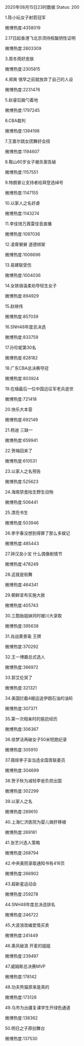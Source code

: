 2020年08月15日23时数据
Status: 200

1.陈小纭女子射箭冠军

微博热度:4358019

2.17日起香港飞北京须持核酸阴性证明

微博热度:2803309

3.周冬雨好皮肤

微博热度:2305815

4.郑爽 很早之前就放弃了自己的人设

微博热度:2231476

5.赵睿后脑勺着地

微博热度:1797245

6.CBA裁判

微博热度:1394198

7.王嘉尔跳女团舞好会扭

微博热度:1194607

8.鞍山60岁女子被杀案告破

微博热度:1157551

9.特朗普让支持者给拜登选绰号

微博热度:1147155

10.以家人之名好虐

微博热度:1143274

11.李佳琦万茜雷佳音直播

微博热度:1097036

12.凌霄舅舅 道德绑架

微博热度:1006696

13.易建联受伤

微博热度:1004036

14.女铁骑温柔劝导轻生女子

微博热度:894929

15.赵继伟

微博热度:857039

16.SNH48年度总决选

微博热度:833759

17.孙珍妮第30名

微博热度:828182

18.广东CBA总决赛夺冠

微博热度:803924

19.在缅最后一位中国远征军老兵逝世

微博热度:721418

20.快乐大本营

微博热度:692149

21.杨迪 三缺一

微博热度:659941

22.贺梅回来了

微博热度:610531

23.以家人之名预告

微博热度:525623

24.海南禁食陆生野生动物

微博热度:506441

25.漂亮书生

微博热度:503946

26.李宇春没想到得罪了那么多娱记

微博热度:485443

27.钟汉良小宝 什么偶像剧情节

微博热度:478249

28.这就是街舞

微博热度:464341

29.朝鲜宣布实施大赦

微博热度:405743

30.三胞胎姐妹同时被川大录取

微博热度:395638

31.肖战黄景瑜 王牌

微博热度:370292

32.王一博霸总式选人

微博热度:366972

33.郭艾伦哭了

微博热度:321321

34.美国拦截4艘运送伊朗石油的油轮

微博热度:307371

35.第一次相亲时的尴尬经历

微博热度:306367

36.徐梦洁再破女子50米短跑纪录

微博热度:305910

37.薇娅李子柒当选全国青联委员

微博热度:304699

38.贺子秋为减轻李爸负担出国

微博热度:302299

39.以家人之名

微博热度:289610

40.上海仁济医院为婴儿做肝移植

微博热度:269161

41.张艺兴选人策略

微博热度:268794

42.中央美院录取通知书有416页

微博热度:266902

43.超新星运动会

微博热度:259278

44.SNH48年度总决选排名

微博热度:246722

45.大波浪改编爱情买卖

微博热度:241449

46.乘风破浪 开麦的姐姐

微博热度:239497

47.威姆斯总决赛MVP

微博热度:178142

48.功夫熊猫原来是真的

微博热度:173128

49.乌市为出疆复课学生开绿色通道

微博热度:138362

50.明日之子原创舞台

微博热度:137530

